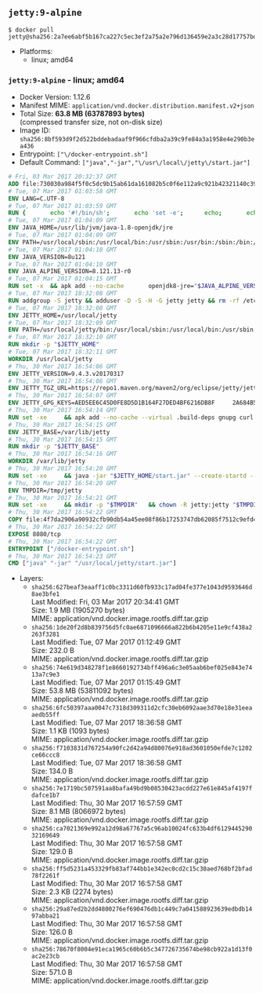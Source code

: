 ## `jetty:9-alpine`

```console
$ docker pull jetty@sha256:2a7ee6abf5b167ca227c5ec3ef2a75a2e796d136459e2a3c28d17757bde193b1
```

-	Platforms:
	-	linux; amd64

### `jetty:9-alpine` - linux; amd64

-	Docker Version: 1.12.6
-	Manifest MIME: `application/vnd.docker.distribution.manifest.v2+json`
-	Total Size: **63.8 MB (63787893 bytes)**  
	(compressed transfer size, not on-disk size)
-	Image ID: `sha256:8bf593d9f2d522bddebadaaf9f966cfdba2a39c9fe84a3a1958e4e290b3ea436`
-	Entrypoint: `["\/docker-entrypoint.sh"]`
-	Default Command: `["java","-jar","\/usr\/local\/jetty\/start.jar"]`

```dockerfile
# Fri, 03 Mar 2017 20:32:37 GMT
ADD file:730030a984f5f0c5dc9b15ab61da161082b5c0f6e112a9c921b42321140c3927 in / 
# Tue, 07 Mar 2017 01:03:58 GMT
ENV LANG=C.UTF-8
# Tue, 07 Mar 2017 01:03:59 GMT
RUN { 		echo '#!/bin/sh'; 		echo 'set -e'; 		echo; 		echo 'dirname "$(dirname "$(readlink -f "$(which javac || which java)")")"'; 	} > /usr/local/bin/docker-java-home 	&& chmod +x /usr/local/bin/docker-java-home
# Tue, 07 Mar 2017 01:04:09 GMT
ENV JAVA_HOME=/usr/lib/jvm/java-1.8-openjdk/jre
# Tue, 07 Mar 2017 01:04:09 GMT
ENV PATH=/usr/local/sbin:/usr/local/bin:/usr/sbin:/usr/bin:/sbin:/bin:/usr/lib/jvm/java-1.8-openjdk/jre/bin:/usr/lib/jvm/java-1.8-openjdk/bin
# Tue, 07 Mar 2017 01:04:10 GMT
ENV JAVA_VERSION=8u121
# Tue, 07 Mar 2017 01:04:10 GMT
ENV JAVA_ALPINE_VERSION=8.121.13-r0
# Tue, 07 Mar 2017 01:04:15 GMT
RUN set -x 	&& apk add --no-cache 		openjdk8-jre="$JAVA_ALPINE_VERSION" 	&& [ "$JAVA_HOME" = "$(docker-java-home)" ]
# Tue, 07 Mar 2017 18:32:08 GMT
RUN addgroup -S jetty && adduser -D -S -H -G jetty jetty && rm -rf /etc/group- /etc/passwd- /etc/shadow-
# Tue, 07 Mar 2017 18:32:08 GMT
ENV JETTY_HOME=/usr/local/jetty
# Tue, 07 Mar 2017 18:32:09 GMT
ENV PATH=/usr/local/jetty/bin:/usr/local/sbin:/usr/local/bin:/usr/sbin:/usr/bin:/sbin:/bin:/usr/lib/jvm/java-1.8-openjdk/jre/bin:/usr/lib/jvm/java-1.8-openjdk/bin
# Tue, 07 Mar 2017 18:32:10 GMT
RUN mkdir -p "$JETTY_HOME"
# Tue, 07 Mar 2017 18:32:11 GMT
WORKDIR /usr/local/jetty
# Thu, 30 Mar 2017 16:54:06 GMT
ENV JETTY_VERSION=9.4.3.v20170317
# Thu, 30 Mar 2017 16:54:06 GMT
ENV JETTY_TGZ_URL=https://repo1.maven.org/maven2/org/eclipse/jetty/jetty-home/9.4.3.v20170317/jetty-home-9.4.3.v20170317.tar.gz
# Thu, 30 Mar 2017 16:54:07 GMT
ENV JETTY_GPG_KEYS=AED5EE6C45D0FE8D5D1B164F27DED4BF6216DB8F 	2A684B57436A81FA8706B53C61C3351A438A3B7D 	5989BAF76217B843D66BE55B2D0E1FB8FE4B68B4 	B59B67FD7904984367F931800818D9D68FB67BAC 	BFBB21C246D7776836287A48A04E0C74ABB35FEA 	8B096546B1A8F02656B15D3B1677D141BCF3584D
# Thu, 30 Mar 2017 16:54:14 GMT
RUN set -xe 	&& apk add --no-cache --virtual .build-deps gnupg curl 	&& curl -SL "$JETTY_TGZ_URL" -o jetty.tar.gz 	&& curl -SL "$JETTY_TGZ_URL.asc" -o jetty.tar.gz.asc 	&& export GNUPGHOME="$(mktemp -d)" 	&& for key in $JETTY_GPG_KEYS; do 		gpg --keyserver ha.pool.sks-keyservers.net --recv-keys "$key"; done 	&& gpg --batch --verify jetty.tar.gz.asc jetty.tar.gz 	&& rm -r "$GNUPGHOME" 	&& tar -xvzf jetty.tar.gz 	&& mv jetty-home-$JETTY_VERSION/* ./ 	&& sed -i '/jetty-logging/d' etc/jetty.conf 	&& rm jetty.tar.gz* 	&& rm -fr jetty-home-$JETTY_VERSION/ 	&& apk del .build-deps 	&& rm -fr .build-deps 	&& rm -rf /tmp/hsperfdata_root
# Thu, 30 Mar 2017 16:54:15 GMT
ENV JETTY_BASE=/var/lib/jetty
# Thu, 30 Mar 2017 16:54:15 GMT
RUN mkdir -p "$JETTY_BASE"
# Thu, 30 Mar 2017 16:54:16 GMT
WORKDIR /var/lib/jetty
# Thu, 30 Mar 2017 16:54:20 GMT
RUN set -xe 	&& java -jar "$JETTY_HOME/start.jar" --create-startd --add-to-start="server,http,deploy,jsp,jstl,ext,resources,websocket,setuid" 	&& chown -R jetty:jetty "$JETTY_BASE" 	&& rm -rf /tmp/hsperfdata_root
# Thu, 30 Mar 2017 16:54:20 GMT
ENV TMPDIR=/tmp/jetty
# Thu, 30 Mar 2017 16:54:21 GMT
RUN set -xe 	&& mkdir -p "$TMPDIR" 	&& chown -R jetty:jetty "$TMPDIR"
# Thu, 30 Mar 2017 16:54:22 GMT
COPY file:4f7da2906a90932cfb90db54a45ee08f86b17253747db62085f7512c9efd46ad in / 
# Thu, 30 Mar 2017 16:54:22 GMT
EXPOSE 8080/tcp
# Thu, 30 Mar 2017 16:54:22 GMT
ENTRYPOINT ["/docker-entrypoint.sh"]
# Thu, 30 Mar 2017 16:54:23 GMT
CMD ["java" "-jar" "/usr/local/jetty/start.jar"]
```

-	Layers:
	-	`sha256:627beaf3eaaff1c0bc3311d60fb933c17ad04fe377e1043d9593646d8ae3bfe1`  
		Last Modified: Fri, 03 Mar 2017 20:34:41 GMT  
		Size: 1.9 MB (1905270 bytes)  
		MIME: application/vnd.docker.image.rootfs.diff.tar.gzip
	-	`sha256:1de20f2d8b839756d5fc0ae6871096666a822b6b4205e11e9cf438a2263f3281`  
		Last Modified: Tue, 07 Mar 2017 01:12:49 GMT  
		Size: 232.0 B  
		MIME: application/vnd.docker.image.rootfs.diff.tar.gzip
	-	`sha256:74e619d348278f1e8660192734bff496a6c3e05aab6bef025e843e7413a7c9e3`  
		Last Modified: Tue, 07 Mar 2017 01:15:49 GMT  
		Size: 53.8 MB (53811092 bytes)  
		MIME: application/vnd.docker.image.rootfs.diff.tar.gzip
	-	`sha256:6fc50397aaa0047c7318d309311d2cfc30eb6092aae3d70e18e31eeaaedb55ff`  
		Last Modified: Tue, 07 Mar 2017 18:36:58 GMT  
		Size: 1.1 KB (1093 bytes)  
		MIME: application/vnd.docker.image.rootfs.diff.tar.gzip
	-	`sha256:f7103831d767254a90fc2d42a94d80076e918ad3601050efde7c1202ce66ccc8`  
		Last Modified: Tue, 07 Mar 2017 18:36:58 GMT  
		Size: 134.0 B  
		MIME: application/vnd.docker.image.rootfs.diff.tar.gzip
	-	`sha256:7e1719bc507591aa8bafa49bd9b08530423acdd227e61e845af4197fdafce1b7`  
		Last Modified: Thu, 30 Mar 2017 16:57:59 GMT  
		Size: 8.1 MB (8066972 bytes)  
		MIME: application/vnd.docker.image.rootfs.diff.tar.gzip
	-	`sha256:ca7021369e992a12d98a67767a5c96ab10024fc633b4df612944529032169649`  
		Last Modified: Thu, 30 Mar 2017 16:57:58 GMT  
		Size: 129.0 B  
		MIME: application/vnd.docker.image.rootfs.diff.tar.gzip
	-	`sha256:ff5d5231a453329fb83af744bb1e342ec0cd2c15c30aed768bf2bfad78f2261f`  
		Last Modified: Thu, 30 Mar 2017 16:57:58 GMT  
		Size: 2.3 KB (2274 bytes)  
		MIME: application/vnd.docker.image.rootfs.diff.tar.gzip
	-	`sha256:29a87ed2b2dd4800276ef690476db1c449c7a041588923639edbdb1497abba21`  
		Last Modified: Thu, 30 Mar 2017 16:57:58 GMT  
		Size: 126.0 B  
		MIME: application/vnd.docker.image.rootfs.diff.tar.gzip
	-	`sha256:78670f8004e91eca1965c60b6b5c347726735674be98cb922a1d13f0ac2e23cb`  
		Last Modified: Thu, 30 Mar 2017 16:57:58 GMT  
		Size: 571.0 B  
		MIME: application/vnd.docker.image.rootfs.diff.tar.gzip
